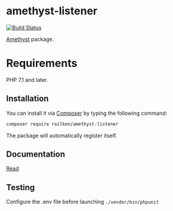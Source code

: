 # amethyst-listener

[![Build Status](https://travis-ci.org/railken/amethyst-listener.svg?branch=master)](https://travis-ci.org/railken/amethyst-listener)

[Amethyst](https://github.com/railken/amethyst) package.

# Requirements

PHP 7.1 and later.

## Installation

You can install it via [Composer](https://getcomposer.org/) by typing the following command:

```bash
composer require railken/amethyst-listener
```

The package will automatically register itself.

## Documentation

[Read](docs/index.md)

## Testing

Configure the .env file before launching `./vendor/bin/phpunit`
